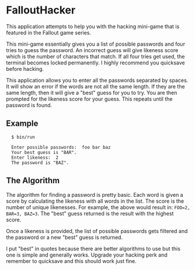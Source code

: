 # FalloutHacker

This application attempts to help you with the hacking mini-game that is featured
in the Fallout game series.  

This mini-game essentially gives you a list of possible passwords and four tries
to guess the password. An incorrect guess will give  likeness score which is the
number of characters that match. If all four tries get used, the terminal becomes
locked permanently.  I highly recommend you quicksave before hacking.

This application allows you to enter all the passwords separated by spaces.
It will show an error if the words are not all the same length.  If they are the
same length, then it will give a "best" guess for you to try.  You are then
prompted for the likeness score for your guess.  This repeats until the password
is found.

## Example
```
  $ bin/run

  Enter possible passwords:  foo bar baz
  Your best guess is "BAR".
  Enter likeness:  2
  The password is "BAZ".
```

## The Algorithm

The algorithm for finding a password is pretty basic.   Each word is given a
score by calculating the likeness with all words in the list. The score is the
number of unique likenesses.  For example, the above would result in: `FOO=2,
BAR=3, BAZ=3`. The "best" guess returned is the result with the highest score.

Once a likeness is provided, the list of possible passwords gets filtered and the
password or a new "best" guess is returned.  

I put "best" in quotes because there are better algorithms to use but this one is
simple and generally works.  Upgrade your hacking perk and remember to quicksave
and this should work just fine.
